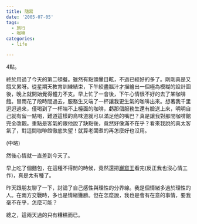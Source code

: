 ```yaml
---
title: 隨寫
date: '2005-07-05'
tags:
  - 旅行
  - 咖啡
categories:
  - life

---
```

4點。  
  
終於用過了今天的第二頓餐。雖然有點頭暈目眩，不過已經好的多了。剛剛真是又餓又累呀。從星期天教育訓練結束，下午絞盡腦汁才描繪出一個極為模糊的設計圖後，晚上就開始覺得體力不支。早上忙了一會後，下午心情很不好的去了某咖啡館。冒雨花了段時間過去，服務生又端了一杯讓我更生氣的咖啡出來。想著我千里迢迢過來，僅喝到了一杯端不上檯面的咖啡，虧那個服務生還有臉送上來，明明自己就有留一點喝，難道這樣的鳥味道就可以滿足他的嘴巴？真是讓我對那間咖啡館完全改觀。重點是客氣的跟他說了缺點後，竟然好像滿不在乎？看來我說的真太客氣了，對這間咖啡館徹底失望！就算老闆煮的再怎麼好也沒用。  
  
(中略)  
  
然後心情就一直差到今天了。  
  
早上吃了個麵包，在這種不得閒的時候，竟然還把[巖窟王](http://kyozi.twbbs.org/wordpress/?p=7)看完(反正我也沒心情工作)，真是太有種了。  
  
昨天跟朋友聊了一下，討論了自己感性與理性的分界線。我是個情緒多過於理性的人。在兩方交戰時，多也是情緒獲勝。但在怎麼說，我也是會有在意的事情，要我毫不在乎，怎麼可能？  
  
總之，這兩天過的只有糟糕而已。